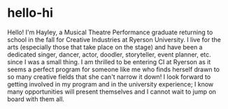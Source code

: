 # hello-hi
Hello! I'm Hayley, a Musical Theatre Performance graduate returning to school in the fall for Creative Industries at Ryerson University. I live for the arts (especially those that take place on the stage) and have been a dedicated singer, dancer, actor, doodler, storyteller, event planner, etc. since I was a small thing. I am thrilled to be entering CI at Ryerson as it seems a perfect program for someone like me who finds herself drawn to so many creative fields that she can't narrow it down! I look forward to getting involved in my program and in the university experience; I know many opportunities will present themselves and I cannot wait to jump on board with them all.
